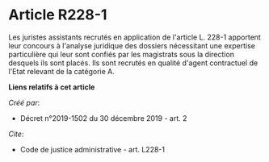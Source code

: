 # Article R228-1

Les juristes assistants recrutés en application de l'article L. 228-1 apportent leur concours à l'analyse juridique des
dossiers nécessitant une expertise particulière qui leur sont confiés par les magistrats sous la direction desquels ils sont
placés. Ils sont recrutés en qualité d'agent contractuel de l'Etat relevant de la catégorie A.

**Liens relatifs à cet article**

_Créé par_:

  - Décret n°2019-1502 du 30 décembre 2019 - art. 2

_Cite_:

  - Code de justice administrative - art. L228-1
